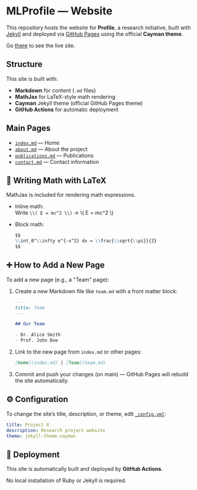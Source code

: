 # MLProfile — Website

This repository hosts the website for **Profile**, a research initiative, built with [Jekyll](https://jekyllrb.com/) and deployed via [GitHub Pages](https://pages.github.com/) using the official **Cayman theme**.

Go [there](https://mlprofile.github.io/) to see the live site.
## Structure

This site is built with:
- **Markdown** for content (`.md` files)
- **MathJax** for LaTeX-style math rendering
- **Cayman** Jekyll theme (official GitHub Pages theme)
- **GitHub Actions** for automatic deployment

## Main Pages

- [`index.md`](index.md) — Home
- [`about.md`](about.md) — About the project
- [`publications.md`](publications.md) — Publications
- [`contact.md`](contact.md) — Contact information

## 🧮 Writing Math with LaTeX

MathJax is included for rendering math expressions.

- Inline math:  
  Write `\\( E = mc^2 \\)` → \\( E = mc^2 \\)

- Block math:  
  ```markdown
  $$
  \\int_0^\\infty e^{-x^2} dx = \\frac{\\sqrt{\\pi}}{2}
  $$
  ```

## ➕ How to Add a New Page

To add a new page (e.g., a "Team" page):

1. Create a new Markdown file like `team.md` with a front matter block:

   ```markdown
   ---
   title: Team
   ---

   ## Our Team

   - Dr. Alice Smith
   - Prof. John Doe
   ```

2. Link to the new page from `index.md` or other pages:

   ```markdown
   [Home](index.md) | [Team](team.md)
   ```

3. Commit and push your changes (on main) — GitHub Pages will rebuild the site automatically.

## ⚙️ Configuration

To change the site’s title, description, or theme, edit [`_config.yml`](./_config.yml):

```yaml
title: Project X
description: Research project website
theme: jekyll-theme-cayman
```

## 🚀 Deployment

This site is automatically built and deployed by **GitHub Actions**.

No local installation of Ruby or Jekyll is required.


